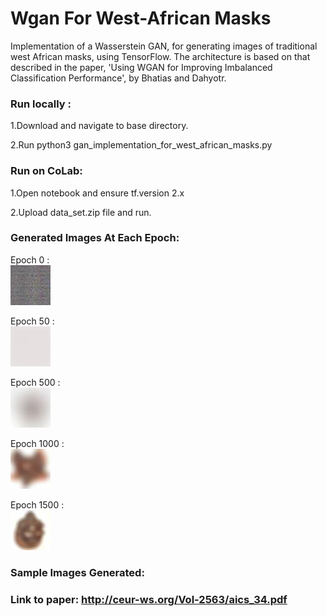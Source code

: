 # Wgan For West-African Masks
Implementation of a Wasserstein GAN, for generating images of traditional west African masks, using TensorFlow. The architecture is based on that described in the paper, 'Using WGAN for Improving Imbalanced Classification Performance', by Bhatias and Dahyotr.

### Run locally :
 1.Download and navigate to base directory.
 
 2.Run python3 gan_implementation_for_west_african_masks.py
### Run on CoLab:
 1.Open notebook and ensure tf.version 2.x
 
 2.Upload data_set.zip file and run.

### Generated Images At Each Epoch:

Epoch 0 :  
![](output_images/epoch0(untrained).jpg)            

Epoch 50 :    
![](output_images/50.jpg) 

Epoch 500 :   
![](output_images/epoch500.jpg) 

Epoch 1000 :    
![](output_images/epoch%201000.jpg)

Epoch 1500 :   
![](output_images/epoch%201500.jpg)


### Sample Images Generated:

### Link to paper: http://ceur-ws.org/Vol-2563/aics_34.pdf
